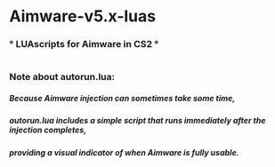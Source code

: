 
# Aimware-v5.x-luas 

                                  
### ° **LUAscripts for Aimware in CS2** °

#
#

### Note about autorun.lua: 
##### Because Aimware injection can sometimes take some time, 
##### autorun.lua includes a simple script that runs immediately after the injection completes, 
##### providing a visual indicator of when Aimware is fully usable.

